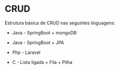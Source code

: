 # CRUD

Estrutura básica de CRUD nas seguintes linguagens:

- Java - SpringBoot + mongoDB

- Java - SpringBoot + JPA

- Php - Laravel

- C - Lista ligada + Fila + Pilha
